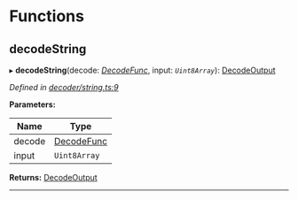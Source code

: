 

# Functions

<a id="decodestring"></a>

##  decodeString

▸ **decodeString**(decode: *[DecodeFunc](_decoder_types_.md#decodefunc)*, input: *`Uint8Array`*): [DecodeOutput](_decoder_types_.md#decodeoutput)

*Defined in [decoder/string.ts:9](https://github.com/polkadot-js/common/blob/f8f2349/packages/util-rlp/src/decoder/string.ts#L9)*

**Parameters:**

| Name | Type |
| ------ | ------ |
| decode | [DecodeFunc](_decoder_types_.md#decodefunc) |
| input | `Uint8Array` |

**Returns:** [DecodeOutput](_decoder_types_.md#decodeoutput)

___

